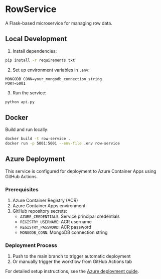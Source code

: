 # RowService

A Flask-based microservice for managing row data.

## Local Development

1. Install dependencies:
```bash
pip install -r requirements.txt
```

2. Set up environment variables in `.env`:
```
MONGODB_CONN=your_mongodb_connection_string
PORT=5001
```

3. Run the service:
```bash
python api.py
```

## Docker

Build and run locally:
```bash
docker build -t row-service .
docker run -p 5001:5001 --env-file .env row-service
```

## Azure Deployment

This service is configured for deployment to Azure Container Apps using GitHub Actions.

### Prerequisites

1. Azure Container Registry (ACR)
2. Azure Container Apps environment
3. GitHub repository secrets:
   - `AZURE_CREDENTIALS`: Service principal credentials
   - `REGISTRY_USERNAME`: ACR username
   - `REGISTRY_PASSWORD`: ACR password
   - `MONGODB_CONN`: MongoDB connection string

### Deployment Process

1. Push to the main branch to trigger automatic deployment
2. Or manually trigger the workflow from GitHub Actions tab

For detailed setup instructions, see the [Azure deployment guide](docs/azure-deployment.md).